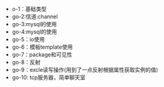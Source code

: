 
- o-1：基础类型
- go-2:信道:channel
- go-3:mysql的使用
- go-4:mysql的使用
- go-5：io使用
- go-6：模板template使用
- go-7：package和可见性
- go-8：反射
- go-9：excle读写操作(用到了一点反射根据属性获取实例的值)
- go-10: tcp服务器，简单聊天室